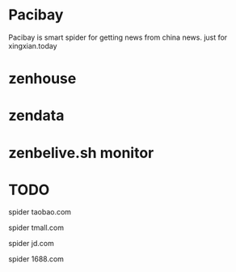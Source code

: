 # Pacibay
Pacibay is smart spider for getting news from china news. just for xingxian.today

# zenhouse

# zendata

# zenbelive.sh monitor

# TODO
spider taobao.com

spider tmall.com

spider jd.com

spider 1688.com

